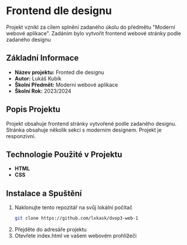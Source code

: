 # Frontend dle designu
Projekt vznikl za cílem splnění zadaného úkolu do předmětu "Moderní webové aplikace". Zadáním bylo vytvořit frontend webové stránky podle zadaného designu

## Základní Informace

- **Název projektu:** Fronted dle designu
- **Autor:** Lukáš Kubík
- **Školní Předmět:** Moderní webové aplikace
- **Školní Rok:** 2023/2024

## Popis Projektu

Projekt obsahuje frontend stránky vytvořené podle zadaného designu. Stránka obsahuje několik sekcí s moderním designem. Projekt je responzivní.

## Technologie Použité v Projektu


- **HTML**
- **CSS**

## Instalace a Spuštění


1. Naklonujte tento repozitář na svůj lokální počítač
   ```bash
   git clone https://github.com/lxkask/dvop3-web-1
    ```
2. Přejděte do adresáře projektu
3. Otevřete index.html ve vašem webovém prohlížeči
